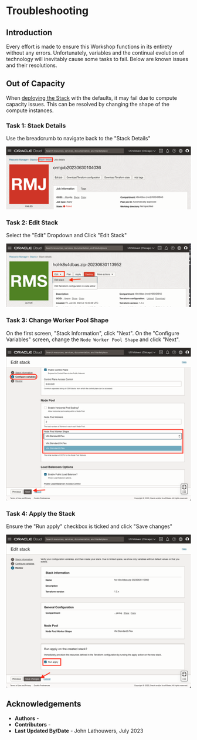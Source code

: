 # Troubleshooting

## Introduction

Every effort is made to ensure this Workshop functions in its entirety without any errors.  Unfortunately, variables and the continual evolution of technology will inevitably cause some tasks to fail.  Below are known issues and their resolutions.

## Out of Capacity

When [deploying the Stack](?lab=deploy-stack#Task4:ApplytheStack "Deploy Stack") with the defaults, it may fail due to compute capacity issues.  This can be resolved by changing the shape of the compute instances.

### Task 1: Stack Details

Use the breadcrumb to navigate back to the "Stack Details"

![Stack Details Breadcrumb](images/stack_details.png "Stack Details Breadcrumb")

### Task 2: Edit Stack

Select the "Edit" Dropdown and Click "Edit Stack"

![Edit Stack](images/edit_stack.png "Edit Stack")

### Task 3: Change Worker Pool Shape

On the first screen, "Stack Information", click "Next".  On the "Configure Variables" screen, change the `Node Worker Pool Shape` and click "Next".

![Change Shape](images/change_shape.png "Change Shape")

### Task 4: Apply the Stack

Ensure the "Run apply" checkbox is ticked and click "Save changes"

![Apply Stack](images/apply_stack.png "Apply Stack")

## Acknowledgements

* **Authors** - [](var:authors)
* **Contributors** - [](var:contributors)
* **Last Updated By/Date** - John Lathouwers, July 2023